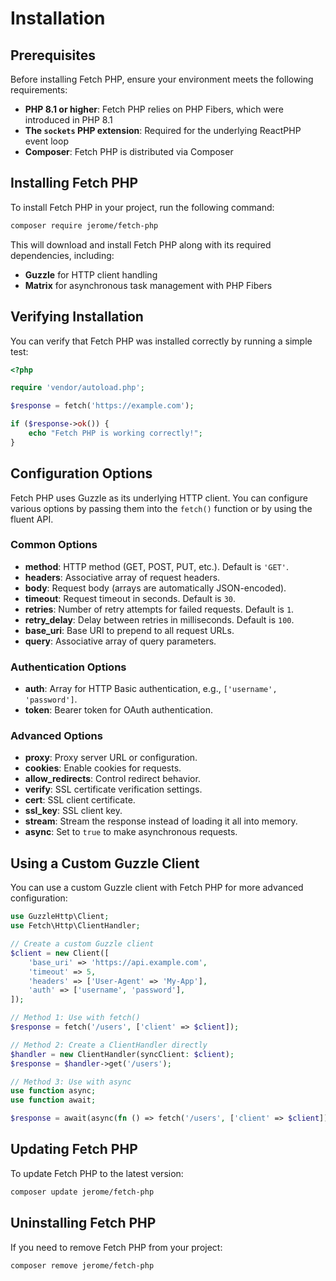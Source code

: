 # Installation

## Prerequisites

Before installing Fetch PHP, ensure your environment meets the following requirements:

- **PHP 8.1 or higher**: Fetch PHP relies on PHP Fibers, which were introduced in PHP 8.1
- **The `sockets` PHP extension**: Required for the underlying ReactPHP event loop
- **Composer**: Fetch PHP is distributed via Composer

## Installing Fetch PHP

To install Fetch PHP in your project, run the following command:

```bash
composer require jerome/fetch-php
```

This will download and install Fetch PHP along with its required dependencies, including:

- **Guzzle** for HTTP client handling
- **Matrix** for asynchronous task management with PHP Fibers

## Verifying Installation

You can verify that Fetch PHP was installed correctly by running a simple test:

```php
<?php

require 'vendor/autoload.php';

$response = fetch('https://example.com');

if ($response->ok()) {
    echo "Fetch PHP is working correctly!";
}
```

## Configuration Options

Fetch PHP uses Guzzle as its underlying HTTP client. You can configure various options by passing them into the `fetch()` function or by using the fluent API.

### Common Options

- **method**: HTTP method (GET, POST, PUT, etc.). Default is `'GET'`.
- **headers**: Associative array of request headers.
- **body**: Request body (arrays are automatically JSON-encoded).
- **timeout**: Request timeout in seconds. Default is `30`.
- **retries**: Number of retry attempts for failed requests. Default is `1`.
- **retry_delay**: Delay between retries in milliseconds. Default is `100`.
- **base_uri**: Base URI to prepend to all request URLs.
- **query**: Associative array of query parameters.

### Authentication Options

- **auth**: Array for HTTP Basic authentication, e.g., `['username', 'password']`.
- **token**: Bearer token for OAuth authentication.

### Advanced Options

- **proxy**: Proxy server URL or configuration.
- **cookies**: Enable cookies for requests.
- **allow_redirects**: Control redirect behavior.
- **verify**: SSL certificate verification settings.
- **cert**: SSL client certificate.
- **ssl_key**: SSL client key.
- **stream**: Stream the response instead of loading it all into memory.
- **async**: Set to `true` to make asynchronous requests.

## Using a Custom Guzzle Client

You can use a custom Guzzle client with Fetch PHP for more advanced configuration:

```php
use GuzzleHttp\Client;
use Fetch\Http\ClientHandler;

// Create a custom Guzzle client
$client = new Client([
    'base_uri' => 'https://api.example.com',
    'timeout' => 5,
    'headers' => ['User-Agent' => 'My-App'],
    'auth' => ['username', 'password'],
]);

// Method 1: Use with fetch()
$response = fetch('/users', ['client' => $client]);

// Method 2: Create a ClientHandler directly
$handler = new ClientHandler(syncClient: $client);
$response = $handler->get('/users');

// Method 3: Use with async
use function async;
use function await;

$response = await(async(fn () => fetch('/users', ['client' => $client])));
```

## Updating Fetch PHP

To update Fetch PHP to the latest version:

```bash
composer update jerome/fetch-php
```

## Uninstalling Fetch PHP

If you need to remove Fetch PHP from your project:

```bash
composer remove jerome/fetch-php
```
